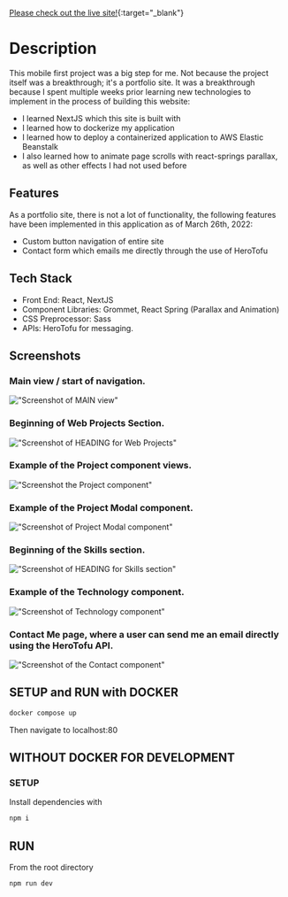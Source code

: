 [Please check out the live site!](https://www.LoganThomas.ca "LoganThomas.ca"){:target="_blank"}

# Description

This mobile first project was a big step for me. Not because the project itself was a breakthrough; it's a portfolio site. It was a breakthrough because I spent multiple weeks prior learning new technologies to implement in the process of building this website:

- I learned NextJS which this site is built with
- I learned how to dockerize my application
- I learned how to deploy a containerized application to AWS Elastic Beanstalk
- I also learned how to animate page scrolls with react-springs parallax, as well as other effects I had not used before

## Features

As a portfolio site, there is not a lot of functionality, the following features have been implemented in this application as of March 26th, 2022:

- Custom button navigation of entire site
- Contact form which emails me directly through the use of HeroTofu


## Tech Stack

- Front End: React, NextJS
- Component Libraries: Grommet, React Spring (Parallax and Animation)
- CSS Preprocessor: Sass
- APIs: HeroTofu for messaging.

## Screenshots

### Main view / start of navigation.

!["Screenshot of MAIN view"](https://github.com/mphbo/logan-thomas-production/blob/development/public/logan-thomas/1.png)

### Beginning of Web Projects Section.

!["Screenshot of HEADING for Web Projects"](https://github.com/mphbo/logan-thomas-production/blob/development/public/logan-thomas/2.png)

### Example of the Project component views.

!["Screenshot the Project component"](https://github.com/mphbo/logan-thomas-production/blob/development/public/logan-thomas/3.png)

### Example of the Project Modal component.

!["Screenshot of Project Modal component"](https://github.com/mphbo/logan-thomas-production/blob/development/public/logan-thomas/4.png)

### Beginning of the Skills section.

!["Screenshot of HEADING for Skills section"](https://github.com/mphbo/logan-thomas-production/blob/development/public/logan-thomas/5.png)

### Example of the Technology component.

!["Screenshot of Technology component"](https://github.com/mphbo/logan-thomas-production/blob/development/public/logan-thomas/6.png)

### Contact Me page, where a user can send me an email directly using the HeroTofu API.

!["Screenshot of the Contact component"](https://github.com/mphbo/logan-thomas-production/blob/development/public/logan-thomas/7.png)


## SETUP and RUN with DOCKER

 ```sh
 docker compose up
 ```
 Then navigate to localhost:80
 
 ## WITHOUT DOCKER FOR DEVELOPMENT
 
 ### SETUP

Install dependencies with 

```sh
npm i
```

## RUN

From the root directory

```sh
npm run dev
```
